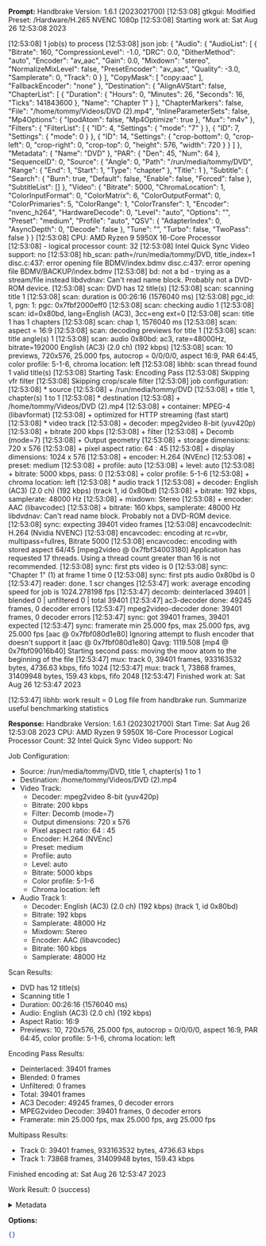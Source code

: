 **Prompt:**
Handbrake Version: 1.6.1 (2023021700)
[12:53:08] gtkgui: Modified Preset: /Hardware/H.265 NVENC 1080p
[12:53:08] Starting work at: Sat Aug 26 12:53:08 2023

[12:53:08] 1 job(s) to process
[12:53:08] json job:
{
    "Audio": {
        "AudioList": [
            {
                "Bitrate": 160,
                "CompressionLevel": -1.0,
                "DRC": 0.0,
                "DitherMethod": "auto",
                "Encoder": "av_aac",
                "Gain": 0.0,
                "Mixdown": "stereo",
                "NormalizeMixLevel": false,
                "PresetEncoder": "av_aac",
                "Quality": -3.0,
                "Samplerate": 0,
                "Track": 0
            }
        ],
        "CopyMask": [
            "copy:aac"
        ],
        "FallbackEncoder": "none"
    },
    "Destination": {
        "AlignAVStart": false,
        "ChapterList": [
            {
                "Duration": {
                    "Hours": 0,
                    "Minutes": 26,
                    "Seconds": 16,
                    "Ticks": 141843600
                },
                "Name": "Chapter 1"
            }
        ],
        "ChapterMarkers": false,
        "File": "/home/tommy/Videos/DVD (2).mp4",
        "InlineParameterSets": false,
        "Mp4Options": {
            "IpodAtom": false,
            "Mp4Optimize": true
        },
        "Mux": "m4v"
    },
    "Filters": {
        "FilterList": [
            {
                "ID": 4,
                "Settings": {
                    "mode": "7"
                }
            },
            {
                "ID": 7,
                "Settings": {
                    "mode": 0
                }
            },
            {
                "ID": 14,
                "Settings": {
                    "crop-bottom": 0,
                    "crop-left": 0,
                    "crop-right": 0,
                    "crop-top": 0,
                    "height": 576,
                    "width": 720
                }
            }
        ]
    },
    "Metadata": {
        "Name": "DVD"
    },
    "PAR": {
        "Den": 45,
        "Num": 64
    },
    "SequenceID": 0,
    "Source": {
        "Angle": 0,
        "Path": "/run/media/tommy/DVD",
        "Range": {
            "End": 1,
            "Start": 1,
            "Type": "chapter"
        },
        "Title": 1
    },
    "Subtitle": {
        "Search": {
            "Burn": true,
            "Default": false,
            "Enable": false,
            "Forced": false
        },
        "SubtitleList": []
    },
    "Video": {
        "Bitrate": 5000,
        "ChromaLocation": 1,
        "ColorInputFormat": 0,
        "ColorMatrix": 6,
        "ColorOutputFormat": 0,
        "ColorPrimaries": 5,
        "ColorRange": 1,
        "ColorTransfer": 1,
        "Encoder": "nvenc_h264",
        "HardwareDecode": 0,
        "Level": "auto",
        "Options": "",
        "Preset": "medium",
        "Profile": "auto",
        "QSV": {
            "AdapterIndex": 0,
            "AsyncDepth": 0,
            "Decode": false
        },
        "Tune": "",
        "Turbo": false,
        "TwoPass": false
    }
}
[12:53:08] CPU: AMD Ryzen 9 5950X 16-Core Processor            
[12:53:08]  - logical processor count: 32
[12:53:08] Intel Quick Sync Video support: no
[12:53:08] hb_scan: path=/run/media/tommy/DVD, title_index=1
disc.c:437: error opening file BDMV/index.bdmv
disc.c:437: error opening file BDMV/BACKUP/index.bdmv
[12:53:08] bd: not a bd - trying as a stream/file instead
libdvdnav: Can't read name block. Probably not a DVD-ROM device.
[12:53:08] scan: DVD has 12 title(s)
[12:53:08] scan: scanning title 1
[12:53:08] scan: duration is 00:26:16 (1576040 ms)
[12:53:08] pgc_id: 1, pgn: 1: pgc: 0x7fbf2000eff0
[12:53:08] scan: checking audio 1
[12:53:08] scan: id=0x80bd, lang=English (AC3), 3cc=eng ext=0
[12:53:08] scan: title 1 has 1 chapters
[12:53:08] scan: chap 1, 1576040 ms
[12:53:08] scan: aspect = 16:9
[12:53:08] scan: decoding previews for title 1
[12:53:08] scan: title angle(s) 1
[12:53:08] scan: audio 0x80bd: ac3, rate=48000Hz, bitrate=192000 English (AC3) (2.0 ch) (192 kbps)
[12:53:08] scan: 10 previews, 720x576, 25.000 fps, autocrop = 0/0/0/0, aspect 16:9, PAR 64:45, color profile: 5-1-6, chroma location: left
[12:53:08] libhb: scan thread found 1 valid title(s)
[12:53:08] Starting Task: Encoding Pass
[12:53:08] Skipping vfr filter
[12:53:08] Skipping crop/scale filter
[12:53:08] job configuration:
[12:53:08]  * source
[12:53:08]    + /run/media/tommy/DVD
[12:53:08]    + title 1, chapter(s) 1 to 1
[12:53:08]  * destination
[12:53:08]    + /home/tommy/Videos/DVD (2).mp4
[12:53:08]    + container: MPEG-4 (libavformat)
[12:53:08]      + optimized for HTTP streaming (fast start)
[12:53:08]  * video track
[12:53:08]    + decoder: mpeg2video 8-bit (yuv420p)
[12:53:08]      + bitrate 200 kbps
[12:53:08]    + filter
[12:53:08]      + Decomb (mode=7)
[12:53:08]    + Output geometry
[12:53:08]      + storage dimensions: 720 x 576
[12:53:08]      + pixel aspect ratio: 64 : 45
[12:53:08]      + display dimensions: 1024 x 576
[12:53:08]    + encoder: H.264 (NVEnc)
[12:53:08]      + preset:  medium
[12:53:08]      + profile: auto
[12:53:08]      + level:   auto
[12:53:08]      + bitrate: 5000 kbps, pass: 0
[12:53:08]      + color profile: 5-1-6
[12:53:08]      + chroma location: left
[12:53:08]  * audio track 1
[12:53:08]    + decoder: English (AC3) (2.0 ch) (192 kbps) (track 1, id 0x80bd)
[12:53:08]      + bitrate: 192 kbps, samplerate: 48000 Hz
[12:53:08]    + mixdown: Stereo
[12:53:08]    + encoder: AAC (libavcodec)
[12:53:08]      + bitrate: 160 kbps, samplerate: 48000 Hz
libdvdnav: Can't read name block. Probably not a DVD-ROM device.
[12:53:08] sync: expecting 39401 video frames
[12:53:08] encavcodecInit: H.264 (Nvidia NVENC)
[12:53:08] encavcodec: encoding at rc=vbr, multipass=fullres, Bitrate 5000
[12:53:08] encavcodec: encoding with stored aspect 64/45
[mpeg2video @ 0x7fbf34003180] Application has requested 17 threads. Using a thread count greater than 16 is not recommended.
[12:53:08] sync: first pts video is 0
[12:53:08] sync: "Chapter 1" (1) at frame 1 time 0
[12:53:08] sync: first pts audio 0x80bd is 0
[12:53:47] reader: done. 1 scr changes
[12:53:47] work: average encoding speed for job is 1024.278198 fps
[12:53:47] decomb: deinterlaced 39401 | blended 0 | unfiltered 0 | total 39401
[12:53:47] ac3-decoder done: 49245 frames, 0 decoder errors
[12:53:47] mpeg2video-decoder done: 39401 frames, 0 decoder errors
[12:53:47] sync: got 39401 frames, 39401 expected
[12:53:47] sync: framerate min 25.000 fps, max 25.000 fps, avg 25.000 fps
[aac @ 0x7fbf080d1e80] Ignoring attempt to flush encoder that doesn't support it
[aac @ 0x7fbf080d1e80] Qavg: 1119.508
[mp4 @ 0x7fbf09016b40] Starting second pass: moving the moov atom to the beginning of the file
[12:53:47] mux: track 0, 39401 frames, 933163532 bytes, 4736.63 kbps, fifo 1024
[12:53:47] mux: track 1, 73868 frames, 31409948 bytes, 159.43 kbps, fifo 2048
[12:53:47] Finished work at: Sat Aug 26 12:53:47 2023

[12:53:47] libhb: work result = 0
 Log file from handbrake run. Summarize useful benchmarking statistics

**Response:**
Handbrake Version: 1.6.1 (2023021700)
Start Time: Sat Aug 26 12:53:08 2023
CPU: AMD Ryzen 9 5950X 16-Core Processor
Logical Processor Count: 32
Intel Quick Sync Video support: No

Job Configuration:
- Source: /run/media/tommy/DVD, title 1, chapter(s) 1 to 1
- Destination: /home/tommy/Videos/DVD (2).mp4
- Video Track: 
  - Decoder: mpeg2video 8-bit (yuv420p)
  - Bitrate: 200 kbps
  - Filter: Decomb (mode=7)
  - Output dimensions: 720 x 576
  - Pixel aspect ratio: 64 : 45
  - Encoder: H.264 (NVEnc)
  - Preset: medium
  - Profile: auto
  - Level: auto
  - Bitrate: 5000 kbps
  - Color profile: 5-1-6
  - Chroma location: left
- Audio Track 1:
  - Decoder: English (AC3) (2.0 ch) (192 kbps) (track 1, id 0x80bd)
  - Bitrate: 192 kbps
  - Samplerate: 48000 Hz
  - Mixdown: Stereo
  - Encoder: AAC (libavcodec)
  - Bitrate: 160 kbps
  - Samplerate: 48000 Hz

Scan Results:
- DVD has 12 title(s)
- Scanning title 1
- Duration: 00:26:16 (1576040 ms)
- Audio: English (AC3) (2.0 ch) (192 kbps)
- Aspect Ratio: 16:9
- Previews: 10, 720x576, 25.000 fps, autocrop = 0/0/0/0, aspect 16:9, PAR 64:45, color profile: 5-1-6, chroma location: left

Encoding Pass Results:
- Deinterlaced: 39401 frames
- Blended: 0 frames
- Unfiltered: 0 frames
- Total: 39401 frames
- AC3 Decoder: 49245 frames, 0 decoder errors
- MPEG2video Decoder: 39401 frames, 0 decoder errors
- Framerate: min 25.000 fps, max 25.000 fps, avg 25.000 fps

Multipass Results:
- Track 0: 39401 frames, 933163532 bytes, 4736.63 kbps
- Track 1: 73868 frames, 31409948 bytes, 159.43 kbps

Finished encoding at: Sat Aug 26 12:53:47 2023

Work Result: 0 (success)

<details><summary>Metadata</summary>

- Duration: 16412 ms
- Datetime: 2023-08-26T12:40:27.348114
- Model: gpt-3.5-turbo-0613

</details>

**Options:**
```json
{}
```

